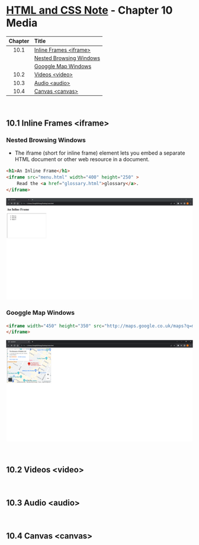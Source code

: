 # [HTML and CSS Note](../../README.md) - Chapter 10 Media
| Chapter | Title |
| :-: | :- |
| 10.1 | [Inline Frames \<iframe>](#101-inline-frames-iframe) |
|  | [Nested Browsing Windows](#nested-browsing-windows) |
|  | [Googgle Map Windows](#googgle-map-windows) |
| 10.2 | [Videos \<video>](#102-videos-video) |
| 10.3 | [Audio \<audio>](#103-audio-audio) |
| 10.4 | [Canvas \<canvas>](#104-canvas-canvas) |

<br>

## 10.1 Inline Frames \<iframe>
### Nested Browsing Windows
- The iframe (short for inline frame) element lets you embed a separate HTML document or other web resource in a document.
```html
<h1>An Inline Frame</h1>
<iframe src="menu.html" width="400" height="250" >
    Read the <a href="glossary.html">glossary</a>.
</iframe>
```
![](../../images/Part-I/image-10-1.PNG)

### Googgle Map Windows
```html
<iframe width="450" height="350" src="http://maps.google.co.uk/maps?q=moma+new+york&amp;output=embed">
</iframe>
```
![](../../images/Part-I/image-10-2.PNG)

<br>

## 10.2 Videos \<video>

<br>

## 10.3 Audio \<audio>

<br>

## 10.4 Canvas \<canvas>

<br>
